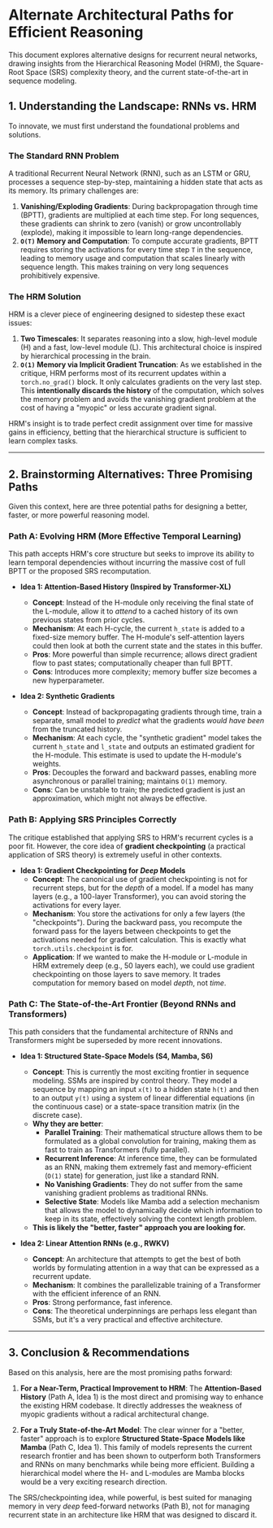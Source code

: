 # Alternate Architectural Paths for Efficient Reasoning

This document explores alternative designs for recurrent neural networks, drawing insights from the Hierarchical Reasoning Model (HRM), the Square-Root Space (SRS) complexity theory, and the current state-of-the-art in sequence modeling.

## 1. Understanding the Landscape: RNNs vs. HRM

To innovate, we must first understand the foundational problems and solutions.

### The Standard RNN Problem
A traditional Recurrent Neural Network (RNN), such as an LSTM or GRU, processes a sequence step-by-step, maintaining a hidden state that acts as its memory. Its primary challenges are:

1.  **Vanishing/Exploding Gradients**: During backpropagation through time (BPTT), gradients are multiplied at each time step. For long sequences, these gradients can shrink to zero (vanish) or grow uncontrollably (explode), making it impossible to learn long-range dependencies.
2.  **`O(T)` Memory and Computation**: To compute accurate gradients, BPTT requires storing the activations for every time step `T` in the sequence, leading to memory usage and computation that scales linearly with sequence length. This makes training on very long sequences prohibitively expensive.

### The HRM Solution
HRM is a clever piece of engineering designed to sidestep these exact issues:

1.  **Two Timescales**: It separates reasoning into a slow, high-level module (H) and a fast, low-level module (L). This architectural choice is inspired by hierarchical processing in the brain.
2.  **`O(1)` Memory via Implicit Gradient Truncation**: As we established in the critique, HRM performs most of its recurrent updates within a `torch.no_grad()` block. It only calculates gradients on the very last step. This **intentionally discards the history** of the computation, which solves the memory problem and avoids the vanishing gradient problem at the cost of having a "myopic" or less accurate gradient signal.

HRM's insight is to trade perfect credit assignment over time for massive gains in efficiency, betting that the hierarchical structure is sufficient to learn complex tasks.

---

## 2. Brainstorming Alternatives: Three Promising Paths

Given this context, here are three potential paths for designing a better, faster, or more powerful reasoning model.

### Path A: Evolving HRM (More Effective Temporal Learning)

This path accepts HRM's core structure but seeks to improve its ability to learn temporal dependencies without incurring the massive cost of full BPTT or the proposed SRS recomputation.

*   **Idea 1: Attention-Based History (Inspired by Transformer-XL)**
    *   **Concept**: Instead of the H-module only receiving the final state of the L-module, allow it to *attend* to a cached history of its own previous states from prior cycles.
    *   **Mechanism**: At each H-cycle, the current `h_state` is added to a fixed-size memory buffer. The H-module's self-attention layers could then look at both the current state and the states in this buffer.
    *   **Pros**: More powerful than simple recurrence; allows direct gradient flow to past states; computationally cheaper than full BPTT.
    *   **Cons**: Introduces more complexity; memory buffer size becomes a new hyperparameter.

*   **Idea 2: Synthetic Gradients**
    *   **Concept**: Instead of backpropagating gradients through time, train a separate, small model to *predict* what the gradients *would have been* from the truncated history.
    *   **Mechanism**: At each cycle, the "synthetic gradient" model takes the current `h_state` and `l_state` and outputs an estimated gradient for the H-module. This estimate is used to update the H-module's weights.
    *   **Pros**: Decouples the forward and backward passes, enabling more asynchronous or parallel training; maintains `O(1)` memory.
    *   **Cons**: Can be unstable to train; the predicted gradient is just an approximation, which might not always be effective.

### Path B: Applying SRS Principles Correctly

The critique established that applying SRS to HRM's recurrent cycles is a poor fit. However, the core idea of **gradient checkpointing** (a practical application of SRS theory) is extremely useful in other contexts.

*   **Idea 1: Gradient Checkpointing for *Deep* Models**
    *   **Concept**: The canonical use of gradient checkpointing is not for recurrent steps, but for the *depth* of a model. If a model has many layers (e.g., a 100-layer Transformer), you can avoid storing the activations for every layer.
    *   **Mechanism**: You store the activations for only a few layers (the "checkpoints"). During the backward pass, you recompute the forward pass for the layers between checkpoints to get the activations needed for gradient calculation. This is exactly what `torch.utils.checkpoint` is for.
    *   **Application**: If we wanted to make the H-module or L-module in HRM extremely deep (e.g., 50 layers each), we could use gradient checkpointing on those layers to save memory. It trades computation for memory based on model *depth*, not *time*.

### Path C: The State-of-the-Art Frontier (Beyond RNNs and Transformers)

This path considers that the fundamental architecture of RNNs and Transformers might be superseded by more recent innovations.

*   **Idea 1: Structured State-Space Models (S4, Mamba, S6)**
    *   **Concept**: This is currently the most exciting frontier in sequence modeling. SSMs are inspired by control theory. They model a sequence by mapping an input `x(t)` to a hidden state `h(t)` and then to an output `y(t)` using a system of linear differential equations (in the continuous case) or a state-space transition matrix (in the discrete case).
    *   **Why they are better**:
        *   **Parallel Training**: Their mathematical structure allows them to be formulated as a global convolution for training, making them as fast to train as Transformers (fully parallel).
        *   **Recurrent Inference**: At inference time, they can be formulated as an RNN, making them extremely fast and memory-efficient (`O(1)` state) for generation, just like a standard RNN.
        *   **No Vanishing Gradients**: They do not suffer from the same vanishing gradient problems as traditional RNNs.
        *   **Selective State**: Models like Mamba add a selection mechanism that allows the model to dynamically decide which information to keep in its state, effectively solving the context length problem.
    *   **This is likely the "better, faster" approach you are looking for.**

*   **Idea 2: Linear Attention RNNs (e.g., RWKV)**
    *   **Concept**: An architecture that attempts to get the best of both worlds by formulating attention in a way that can be expressed as a recurrent update.
    *   **Mechanism**: It combines the parallelizable training of a Transformer with the efficient inference of an RNN.
    *   **Pros**: Strong performance, fast inference.
    *   **Cons**: The theoretical underpinnings are perhaps less elegant than SSMs, but it's a very practical and effective architecture.

---

## 3. Conclusion & Recommendations

Based on this analysis, here are the most promising paths forward:

1.  **For a Near-Term, Practical Improvement to HRM**: The **Attention-Based History** (Path A, Idea 1) is the most direct and promising way to enhance the existing HRM codebase. It directly addresses the weakness of myopic gradients without a radical architectural change.

2.  **For a Truly State-of-the-Art Model**: The clear winner for a "better, faster" approach is to explore **Structured State-Space Models like Mamba** (Path C, Idea 1). This family of models represents the current research frontier and has been shown to outperform both Transformers and RNNs on many benchmarks while being more efficient. Building a hierarchical model where the H- and L-modules are Mamba blocks would be a very exciting research direction.

The SRS/checkpointing idea, while powerful, is best suited for managing memory in very *deep* feed-forward networks (Path B), not for managing recurrent state in an architecture like HRM that was designed to discard it.
